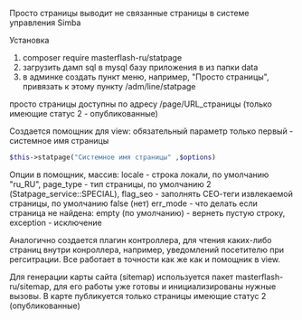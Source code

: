 Просто страницы
выводит не связанные страницы в системе управления Simba

Установка
1. composer require masterflash-ru/statpage
2. загрузить дамп sql в mysql базу приложения в из папки data
3. в админке создать пункт меню, например, "Просто страницы", привязать к этому пункту /adm/line/statpage

просто страницы доступны по адресу /page/URL_страницы (только имеющие статус 2 - опубликованные)

Создается помощник для view:
обязательный параметр только первый - системное имя страницы
```php
$this->statpage("Системное имя страницы" ,$options)
```

Опции в помощник, массив:
locale - строка локали, по умолчанию "ru_RU",
page_type  - тип страницы, по умолчанию 2 (Statpage_service::SPECIAL), 
flag_seo - заполнять СЕО-теги извлекаемой страницы, по умолчанию false (нет)
err_mode - что делать если страница не найдена: empty (по умолчанию) - вернеть пустую строку, exception - исключение

Аналогично создается плагин контроллера, для чтения каких-либо страниц внутри конроллера, например, уведомлений посетителю при регситрации.
Все работает в точности как же как и помощник в view.

Для генерации карты сайта (sitemap) используется пакет masterflash-ru/sitemap, для его работы уже готовы и инициализированы нужные вызовы.
В карте публикуется только страницы имеющие статус 2 (опубликованные)


